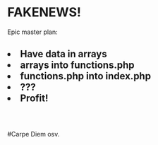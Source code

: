 # FAKENEWS!

<html>
<head>Epic master plan:</head>

<body>
<h2>
<li> Have data in arrays</li>
<li> arrays into functions.php</li>
<li> functions.php into index.php</li>
<li> ???</li>
<li> Profit!</li>
<br>
</h2>
<br>
 <a href="https://pngimg.com/uploads/trollface/trollface_PNG13.png"></a>

</body>

<footer> #Carpe Diem osv.
</footer>

</html>
